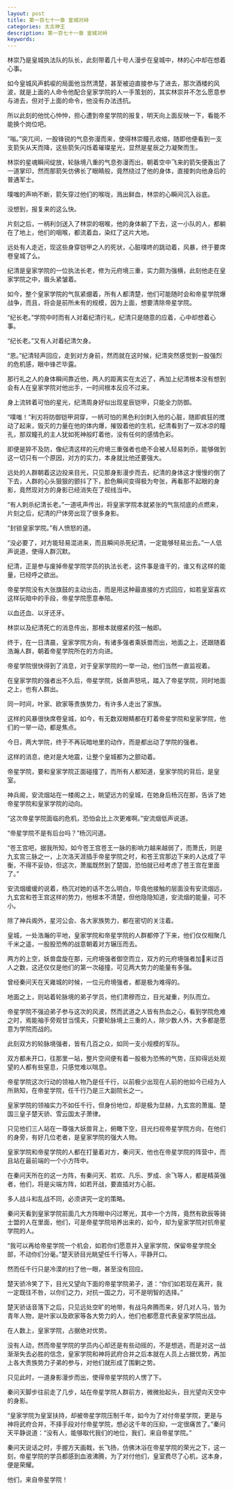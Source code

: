 ```yaml
---
layout: post
title: 第一百七十一章 皇城对峙
categories: 太古神王
description: 第一百七十一章 皇城对峙
keywords:
---
```


林崇乃是皇城执法队的队长，此刻带着几十号人漫步在皇城中，林的心中却在想着心事。

如今皇城风声鹤唳的局面他当然清楚，甚至被迫直接参与了进去，那次酒楼的风波，就是上面的人命令他配合皇家学院的人一手策划的，其实林崇并不怎么愿意参与进去，但对于上面的命令，他没有办法违抗。

所以此刻的他忧心忡忡，担心遭到帝星学院的报复，明天向上面反映一下，看能不能换个岗位吧。

“嗡。”突兀间，一股锋锐的气息弥漫而来，使得林崇瞳孔收缩，随即他便看到一支支箭矢从天而降，这些箭矢闪烁着璀璨星光，显然是星辰之力凝聚而生。

林崇的星魂瞬间绽放，轮脉境八重的气息弥漫而出，朝着空中飞来的箭矢便轰出了一道掌印，然而那箭矢仿佛长了眼睛般，竟然绕过了他的身体，直接刺向他身后的普通军士。

噗嗤的声响不断，箭矢穿过他们的喉咙，溅出鲜血，林崇的心瞬间沉入谷底。

没想到，报复来的这么快。

片刻之后，一柄利剑送入了林崇的咽喉，他的身体躺了下去，这一小队的人，都躺在了地上，他们的咽喉，都流着血，染红了这片大地。

远处有人走近，现这些身穿铠甲之人的死状，心脏噗咚的跳动着，风暴，终于要席卷皇城了么。

纪清是皇家学院的一位执法长老，修为元府境三重，实力颇为强横，此刻他走在皇家学院之中，眉头紧皱着。

如今，整个皇家学院的气氛紧绷着，所有人都清楚，他们可能随时会和帝星学院爆战争，而且，将会是前所未有的规模，因为上面，想要清除帝星学院。

“纪长老。”学院中时而有人对着纪清行礼，纪清只是随意的应着，心中却想着心事。

“纪长老。”又有人对着纪清欠身。

“恩。”纪清轻声回应，走到对方身前，然而就在这时候，纪清突然感觉到一股强烈的危机感，眼中锋芒毕露。

那行礼之人的身体瞬间靠近他，两人的距离实在太近了，再加上纪清根本没有想到会有人在皇家学院对他出手，一时间根本反应不过来。

身上流转着可怕的星光，纪清周身好似出现星辰铠甲，只能全力防御。

“噗嗤！”利刃将防御铠甲洞穿，一柄可怕的黑色利剑刺入他的心脏，随即疯狂的搅动了起来，毁灭的力量在他的体内爆，摧毁着他的生机，纪清看到了一双冰凉的瞳孔，那双瞳孔的主人犹如死神般盯着他，没有任何的感情色彩。

即便是猝不及防，像纪清这样的元府境三重强者也绝不会被人轻易刺杀，能够做到这一切只有一个原因，对方的实力，本身就比他还要强大。

远处的人群朝着这边投来目光，只见那身影漫步而去，纪清的身体这才慢慢的倒了下去，人群的心头狠狠的颤抖了下，脸色瞬间变得极为夸张，再看那不起眼的身影，竟然现对方的身影已经消失在了视线当中。

“有人刺杀纪清长老。”一道吼声传出，将皇家学院本就紧张的气氛彻底的点燃来，片刻之后，纪清的尸体旁出现了很多身影。

“封锁皇家学院。”有人愤怒的道。

“没必要了，对方能轻易混进来，而且瞬间杀死纪清，一定能够轻易出去。”一人低声说道，使得人群沉默。

纪清，正是参与废掉帝星学院学员的执法长老，这件事是谁干的，谁又有这样的能量，已经呼之欲出。

帝星学院没有大张旗鼓的主动出击，而是用这种最直接的方式回应，如若皇室喜欢这样玩暗中的手段，帝星学院愿意奉陪。

以血还血、以牙还牙。

林崇以及纪清死亡的消息传出，那根本就绷紧的弦一触即。

终于，在一日清晨，皇家学院方向，有诸多强者乘妖兽而出，地面之上，还跟随着浩瀚人群，朝着帝星学院所在的方向进。

帝星学院很快得到了消息，对于皇家学院的一举一动，他们当然一直监视着。

在皇家学院的强者出不久后，帝星学院，妖兽声怒吼，踏入了帝星学院，同时地面之上，也有人群出。

同一时间，叶家、欧家等贵族势力，有许多人走出了家族。

这样的风暴很快席卷皇城，如今，有无数双眼睛都在盯着帝星学院和皇家学院，他们的一举一动，都是焦点。

今日，两大学院，终于不再玩暗地里的动作，而是都出动了学院的强者。

这样的消息，绝对是大地震，让整个皇城都为之颤动着。

帝星学院，要和皇家学院正面碰撞了，而所有人都知道，皇家学院的背后，是皇室。

神兵阁，安流烟站在一楼阁之上，眺望远方的皇城，在她身后杨沉在那，告诉了她帝星学院和皇家学院的动向。

“这次帝星学院面临的危机，恐怕会比上次更难啊。”安流烟低声说道。

“帝星学院不是有后台吗？”杨沉问道。

“苍王宫吧，据我所知，如今苍王宫苍王一脉的影响力越来越弱了，而萧氏，则是九玄宫三脉之一，上次洛天涯插手帝星学院之时，和苍王宫那边下来的人达成了平衡，不得不妥协，但这次，萧嵐既然到了楚国，恐怕就已经考虑了苍王宫在里面了。”

安流烟缓缓的说着，杨沉对她的话不怎么明白，毕竟他接触的层面没有安流烟远，九玄宫和苍王宫这样的势力，他根本不清楚，但他隐隐知道，安流烟的能量，可不小。

除了神兵阁外，星河公会、各大家族势力，都在密切的关注着。

皇城，一处浩瀚的平地，皇家学院和帝星学院的人群都停了下来，他们仅仅相聚几千米之遥，一股股恐怖的战意朝着对方辗压而去。

两方的上空，妖兽盘旋在那，元府境强者御空而立，双方的元府境强者加来过百人之数，这还仅仅是他们的第一次碰撞，可见两大势力的能量有多强。

曾经秦问天在天雍城的时候，一位元府境强者，都是极为难得的。

地面之上，则站着轮脉境的弟子学员，他们肃穆而立，目光凝重，列队而立。

帝星学院不强迫弟子参与这次的风波，然而武道之人皆有热血之心，看到学院危难之时，焉能袖手旁观甘当懦夫，只要轮脉境上三重的人，除少数人外，大多都是愿意为学院而战的。

此刻双方的轮脉境强者，皆有几百之众，如同一支小规模的军队。

双方都未开口，往那里一站，整片空间便有着一股极为恐怖的气势，压抑得远处观望的人都有些窒息，只感觉难以喘息。

帝星学院这次行动的领袖人物乃是任千行，以前极少出现在人前的他如今已经为人所熟知，在帝星学院，任千行乃是三大副院长之一。

皇家学院的领袖实力不如任千行，但身份地位，却是极为显赫，九玄宫的萧嵐、楚国三皇子楚天骄、雪云国太子萧律。

只见他们三人站在一尊强大妖兽背上，俯瞰下空，目光扫视帝星学院方向，在他们的身旁，有好几位老者，是皇家学院的强大人物。

皇家学院和帝星学院的人都在打量着对方，秦问天，他也在帝星学院的阵营中，而且站在最前端的一个小方阵中。

在秦问天所在的这一方阵，有秦问天、若欢、凡乐、罗成、余飞等人，都是精英强者，他们，将是尖端方阵，如若开战，要直插对方心脏。

多人战斗和乱战不同，必须讲究一定的策略。

秦问天看到皇家学院前面几大方阵眼中闪过寒光，其中一个方阵，竟然有欧辰等骑士盟的人在里面，他们，可是帝星学院培养出来的，如今，却为皇家学院对抗帝星学院的人。

“我可以再给帝星学院一个机会，如若你们愿意并入皇家学院，保留帝星学院全部，不动你们分毫。”楚天骄目光眺望任千行等人，平静开口。

然而任千行只是冷漠的扫了他一眼，甚至没有回应。

楚天骄冷笑了下，目光又望向下面的帝星学院弟子，道：“你们如若现在离开，我一定既往不咎，以你们之力，对抗一国之力，可不是明智的选择。”

楚天骄话音落下之后，只见远处空旷的地带，有战马奔腾而来，好几对人马，皆为青年人物，是叶家以及欧家等各大势力的人，他们也都愿意代表皇家学院出战。

在人数上，皇家学院，占据绝对优势。

没有人动，然而帝星学院的学员内心却还是有些动摇的，不是想逃，而是对这一战渐渐失去必胜的信念，皇家学院和神将武府合并之后本就在人员上占据优势，再加上各大贵族势力子弟的参与，对他们就形成了围剿之势。

只见此时，一道身影漫步而出，使得帝星学院的人愣了下。

秦问天脚步往前走了几步，站在帝星学院人群前方，微微抬起头，目光望向天空中的身影。

“皇家学院为皇室扶持，却被帝星学院压制千年，如今为了对付帝星学院，更是与神将武府合并，不择手段对付帝星学院，想必这千年的压抑，一定很痛苦了。”秦问天平静说道：“没有人，能够取代我们的地位，我们，来自帝星学院。”

秦问天说话之时，手握方天画戟，长飞扬，仿佛沐浴在帝星学院的荣光之下，这一刻，帝星学院的学员都感到血液沸腾，为了对付他们，皇室费尽了心机，这本身，便是荣耀。

他们，来自帝星学院！
